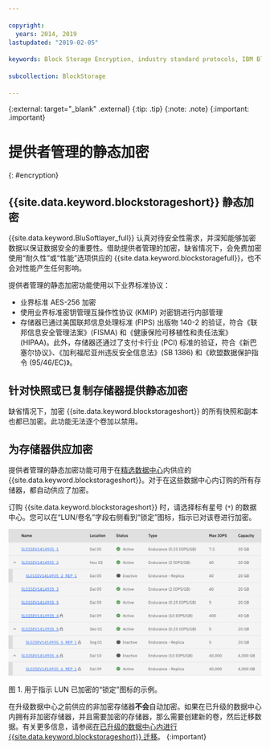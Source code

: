 ```yaml
---

copyright:
  years: 2014, 2019
lastupdated: "2019-02-05"

keywords: Block Storage Encryption, industry standard protocols, IBM Block Storage, LUN, provider-managed encryption

subcollection: BlockStorage

---
```

{:external: target="_blank" .external}
{:tip: .tip}
{:note: .note}
{:important: .important}

# 提供者管理的静态加密
{: #encryption}

## {{site.data.keyword.blockstorageshort}} 静态加密

{{site.data.keyword.BluSoftlayer_full}} 认真对待安全性需求，并深知能够加密数据以保证数据安全的重要性。借助提供者管理的加密，缺省情况下，会免费加密使用“耐久性”或“性能”选项供应的 {{site.data.keyword.blockstoragefull}}，也不会对性能产生任何影响。

提供者管理的静态加密功能使用以下业界标准协议：

* 业界标准 AES-256 加密
* 使用业界标准密钥管理互操作性协议 (KMIP) 对密钥进行内部管理
* 存储器已通过美国联邦信息处理标准 (FIPS) 出版物 140-2 的验证，符合《联邦信息安全管理法案》(FISMA) 和《健康保险可移植性和责任法案》(HIPAA)。此外，存储器还通过了支付卡行业 (PCI) 标准的验证，符合《新巴塞尔协议》、《加利福尼亚州违反安全信息法》(SB 1386) 和《欧盟数据保护指令 (95/46/EC)》。

## 针对快照或已复制存储器提供静态加密  

缺省情况下，加密 {{site.data.keyword.blockstorageshort}} 的所有快照和副本也都已加密。此功能无法逐个卷加以禁用。

## 为存储器供应加密

提供者管理的静态加密功能可用于在[精选数据中心](/docs/infrastructure/BlockStorage?topic=BlockStorage-news)内供应的 {{site.data.keyword.blockstorageshort}}。对于在这些数据中心内订购的所有存储器，都自动供应了加密。

订购 {{site.data.keyword.blockstorageshort}} 时，请选择标有星号 (`*`) 的数据中心。您可以在“LUN/卷名”字段右侧看到“锁定”图标，指示已对该卷进行加密。

![“锁定”图标指示 LUN 已加密](/images/encryptedstorage.png)
<caption>图 1. 用于指示 LUN 已加密的“锁定”图标的示例。</caption>



在升级数据中心之前供应的非加密存储器**不会**自动加密。如果在已升级的数据中心内拥有非加密存储器，并且需要加密的存储器，那么需要创建新的卷，然后迁移数据。有关更多信息，请参阅[在已升级的数据中心内进行 {{site.data.keyword.blockstorageshort}} 迁移](/docs/infrastructure/BlockStorage?topic=BlockStorage-migratestorage)。
{:important}

